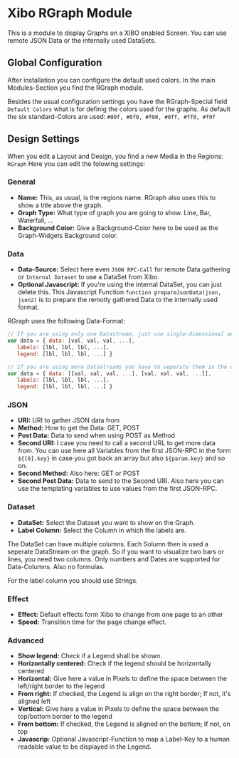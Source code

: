 # Xibo RGraph Module 

This is a module to display Graphs on a XIBO enabled Screen.
You can use remote JSON Data or the internally used DataSets.

## Global Configuration

After installation you can configure the default used colors. In the main Modules-Section you find the RGraph module.

Besides the usual configuration settings you have the RGraph-Special field `Default Colors` what is for definig the colors used for the graphs. As default the six standard-Colors are used: `#00f, #0f0, #f00, #0ff, #ff0, #f0f`

## Design Settings

When you edit a Layout and Design, you find a new Media in the Regions: `RGraph`
Here you can edit the folowing settings:

### General

* **Name:** This, as usual, is the regions name. RGraph also uses this to show a title above the graph.
* **Graph Type:** What type of graph you are going to show. Line, Bar, Waterfall, ...
* **Background Color:** Give a Background-Color here to be used as the Graph-Widgets Background color.

### Data

* **Data-Source:** Select here even `JSON RPC-Call` for remote Data gathering or `Internal Dataset` to use a DataSet from Xibo.
* **Optional Javascript:** If you're using the internal DataSet, you can just delete this. This Javascript Function `function prepareJsonData(json, json2)` is to prepare the remotly gathered Data to the internally used format.

RGraph uses the following Data-Format:

```javascript
// If you are using only one Datastream, just use single-dimensional arrays:
var data = { data: [val, val, val, ...],
   labels: [lbl, lbl, lbl, ...],
   legend: [lbl, lbl, lbl, ...] }

// If you are using more Datastreams you have to seperate them in the data-part:
var data = { data: [[val, val, val, ...], [val, val, val, ...]],
   labels: [lbl, lbl, lbl, ...],
   legend: [lbl, lbl, lbl, ...] }
```

### JSON

* **URI:** URI to gather JSON data from
* **Method:** How to get the Data: GET, POST
* **Post Data:** Data to send when using POST as Method
* **Second URI:** I case you need to call a second URL to get more data from. You can use here all Variables from the first JSON-RPC in the form `${[0].key}` in case you got back an array but also `${param.key}` and so on.
* **Second Method:** Also here: GET or POST
* **Second Post Data:** Data to send to the Second URI. Also here you can use the templating variables to use values from the first JSON-RPC.

### Dataset

* **DataSet:** Select the Dataset you want to show on the Graph.
* **Label Column:** Select the Column in which the labels are.

The DataSet can have multiple columns. Each Solumn then is used a seperate DataStream on the graph. So if you want to visualize two bars or lines, you need two columns.
Only numbers and Dates are supported for Data-Columns. Also no formulas.

For the label column you should use Strings.

### Effect

* **Effect:** Default effects form Xibo to change from one page to an other
* **Speed:** Transition time for the page change effect.

### Advanced

* **Show legend:** Check if a Legend shall be shown.
* **Horizontally centered:** Check if the legend should be horizontally centered
* **Horizontal:** Give here a value in Pixels to define the space between the left/right border to the legend
* **From right:** If checked, the Legend is align on the right border; If not, it's aligned left
* **Vertical:** Give here a value in Pixels to define the space between the top/bottom border to the legend
* **From bottom:** If checked, the Legend is aligned on the bottom; If not, on top
* **Javascrip:** Optional Javascript-Function to map a Label-Key to a human readable value to be displayed in the Legend.
